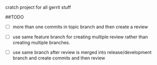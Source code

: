 cratch project for all gerrit stuff

##TODO

- [ ] more than one commits in topic branch and then create a review
- [ ] use same feature branch for creating multiple review rather than creating
  multiple branches.
- [ ] use same branch after review is merged into release/development branch and create commits and then review

